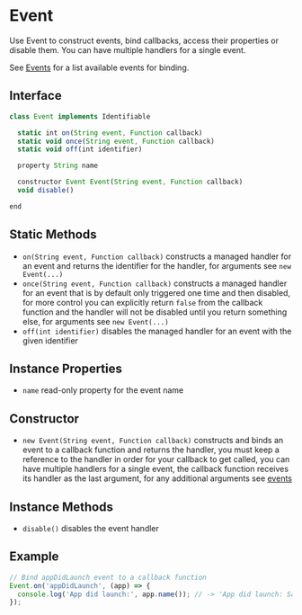 # Event

Use Event to construct events, bind callbacks, access their properties or disable them. You can have multiple handlers for a single event.

See [Events](events) for a list available events for binding.

## Interface

```javascript
class Event implements Identifiable

  static int on(String event, Function callback)
  static void once(String event, Function callback)
  static void off(int identifier)

  property String name

  constructor Event Event(String event, Function callback)
  void disable()

end
```

## Static Methods

- `on(String event, Function callback)` constructs a managed handler for an event and returns the identifier for the handler, for arguments see `new Event(...)`
- `once(String event, Function callback)` constructs a managed handler for an event that is by default only triggered one time and then disabled, for more control you can explicitly return `false` from the callback function and the handler will not be disabled until you return something else, for arguments see `new Event(...)`
- `off(int identifier)` disables the managed handler for an event with the given identifier

## Instance Properties

- `name` read-only property for the event name

## Constructor

- `new Event(String event, Function callback)` constructs and binds an event to a callback function and returns the handler, you must keep a reference to the handler in order for your callback to get called, you can have multiple handlers for a single event, the callback function receives its handler as the last argument, for any additional arguments see [events](events)

## Instance Methods

- `disable()` disables the event handler

## Example

```javascript
// Bind appDidLaunch event to a callback function
Event.on('appDidLaunch', (app) => {
  console.log('App did launch:', app.name()); // -> 'App did launch: Safari'
});
```
